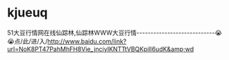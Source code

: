 # kjueuq
51大豆行情网在线仙踪林,仙踪林WWW大豆行情----------------------------😭😭点/此/进/入/http://www.baidu.com/link?url=NoK8PT47PahMhFH8Vie_jnciyIKNTTtVBQKpill6udK&amp;wd
